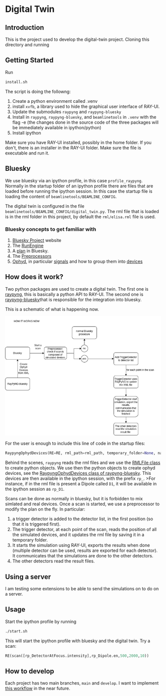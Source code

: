 
# Digital Twin

## Introduction
This is the project used to develop the digital-twin project. Cloning this directory and running 

## Getting Started
Run 

```bash
install.sh
``` 

The script is doing the followng:
1. Create a python environment called .venv 
2. install `xvfb`, a library used to hide the graphical user interface of RAY-UI.
3. Update the submodules `raypyng` and `raypyng-bluesky` 
4. Install in `raypyng`, `raypyng-bluesky`, and `beamlinetools` in `.venv` with the flag -e (the changes done in the source code of the three packages will be immediately available in ipython/python)
5. Install ipython

Make sure you have RAY-UI installed, possibly in the home folder. If you don't, there is an installer in the RAY-UI folder. Make sure the file is executable and run it.

## Bluesky
We use bluesky via an ipython profile, in this case `profile_raypyng`. Normally in the startup folder of an ipython profile there are files that are loaded before running the ipython session. In this case the startup file is loading the content of `beamlinetools/BEAMLINE_CONFIG`. 

The digital twin is configured in the file `beamlinetools/BEAMLINE_CONFIG/digital_twin.py`. The rml file that is loaded is in the rml folder in this project, by default the `rml/elisa.rml` file is used.

### Bluesky concepts to get familiar with
1. [Bluesky Project](https://blueskyproject.io/) website
2. The [RunEngine](https://blueskyproject.io/bluesky/tutorial.html#the-runengine)
3. A [plan](https://blueskyproject.io/bluesky/tutorial.html#simulate-and-introspect-plans) in Bluesky.
4. The [Preprocessors](https://blueskyproject.io/bluesky/plans.html#plan-preprocessors)
5. [Ophyd](https://blueskyproject.io/ophyd/), in particular [signals](https://blueskyproject.io/ophyd/user/reference/signals.html) and how to group them into [devices](https://blueskyproject.io/ophyd/user/tutorials/device.html#)

## How does it work?
Two python packages are used to create a digital twin. The first one is [raypyng](https://raypyng.readthedocs.io/en/latest/index.html), this is basically a python API to RAY-UI. The second one is [raypyng-bluesky](https://raypyng-bluesky.readthedocs.io/en/latest/index.html)that is responsible for the integration into bluesky.

This is a schematic of what is happening now.

![Diagram](diagram.png)

For the user is enough to include this line of code in the startup files:

```python
RaypyngOphydDevices(RE=RE, rml_path=rml_path, temporary_folder=None, name_space=None, prefix=None, ray_ui_location=None)
```

Behind the scenes, `raypyng` reads the rml files and we use the [RMLFile class](https://raypyng.readthedocs.io/en/latest/API.html#rmlfile) to create python objects. We use then the python objects to create ophyd devices, see the [RaypyngOphydDevices class of raypyng-bluesky](https://raypyng-bluesky.readthedocs.io/en/latest/API.html#raypyngophyddevices). This devices are then available in the ipython session, with the prefix `rp_`. >For instance, if in the rml file is present a Dipole called `D1`, it will be available in the ipython session as `rp_D1`.

Scans can be done as normally in bluesky, but it is forbidden to mix simlated and real devices. Once a scan is started, we use a preprocessor to modify the plan on the fly. In particular:
1.  a trigger detector is added to the detector list, in the first position (so that it is triggered first). 
2. The trigger detector, at each point of the scan, reads the position of all the simulated devices, and it updates the rml file by saving it in a temporary folder. 
3. It starts the simulation using RAY-UI, exports the results when done (multiple detector can be used, results are exported for each detector). It communicates that the simulations are done to the other detectors. 
4. The other detectors read the result files. 

## Using a server
I am testing some extensions to be able to send the simulations on to do on a server. 

## Usage
Start the ipython profile by running 

```bash
./start.sh
```
This will start the ipython profile with bluesky and the digital twin. Try  a scan:

```python
RE(scan([rp_DetectorAtFocus.intensity],rp_Dipole.en,500,2000,10))
```

## How to develop
Each project has two main branches, `main` and `develop`. I want to implement [this workflow](https://hzb-controls-wiki.readthedocs.io/en/external/Introduction/git_workflow/#main-and-develop-branches-for-features-integration) in the near future.
